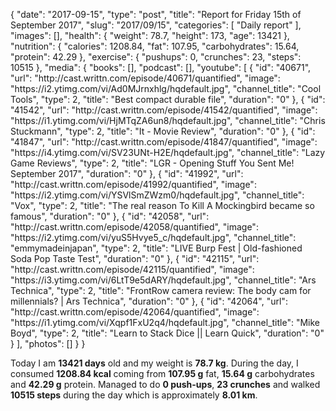 {
    "date": "2017-09-15",
    "type": "post",
    "title": "Report for Friday 15th of September 2017",
    "slug": "2017\/09\/15",
    "categories": [
        "Daily report"
    ],
    "images": [],
    "health": {
        "weight": 78.7,
        "height": 173,
        "age": 13421
    },
    "nutrition": {
        "calories": 1208.84,
        "fat": 107.95,
        "carbohydrates": 15.64,
        "protein": 42.29
    },
    "exercise": {
        "pushups": 0,
        "crunches": 23,
        "steps": 10515
    },
    "media": {
        "books": [],
        "podcast": [],
        "youtube": [
            {
                "id": "40671",
                "url": "http:\/\/cast.writtn.com\/episode\/40671\/quantified",
                "image": "https:\/\/i2.ytimg.com\/vi\/Ad0MJrnxhlg\/hqdefault.jpg",
                "channel_title": "Cool Tools",
                "type": 2,
                "title": "Best compact durable file",
                "duration": "0"
            },
            {
                "id": "41542",
                "url": "http:\/\/cast.writtn.com\/episode\/41542\/quantified",
                "image": "https:\/\/i1.ytimg.com\/vi\/HjMTqZA6un8\/hqdefault.jpg",
                "channel_title": "Chris Stuckmann",
                "type": 2,
                "title": "It - Movie Review",
                "duration": "0"
            },
            {
                "id": "41847",
                "url": "http:\/\/cast.writtn.com\/episode\/41847\/quantified",
                "image": "https:\/\/i4.ytimg.com\/vi\/SV23UNt-H2E\/hqdefault.jpg",
                "channel_title": "Lazy Game Reviews",
                "type": 2,
                "title": "LGR - Opening Stuff You Sent Me! September 2017",
                "duration": "0"
            },
            {
                "id": "41992",
                "url": "http:\/\/cast.writtn.com\/episode\/41992\/quantified",
                "image": "https:\/\/i2.ytimg.com\/vi\/YSVlSmZWzm0\/hqdefault.jpg",
                "channel_title": "Vox",
                "type": 2,
                "title": "The real reason To Kill A Mockingbird became so famous",
                "duration": "0"
            },
            {
                "id": "42058",
                "url": "http:\/\/cast.writtn.com\/episode\/42058\/quantified",
                "image": "https:\/\/i2.ytimg.com\/vi\/yuS5Hvye5_c\/hqdefault.jpg",
                "channel_title": "emmymadeinjapan",
                "type": 2,
                "title": "LIVE Burp Fest | Old-fashioned Soda Pop Taste Test",
                "duration": "0"
            },
            {
                "id": "42115",
                "url": "http:\/\/cast.writtn.com\/episode\/42115\/quantified",
                "image": "https:\/\/i3.ytimg.com\/vi\/6LtT9e5dARY\/hqdefault.jpg",
                "channel_title": "Ars Technica",
                "type": 2,
                "title": "FrontRow camera review: The body cam for millennials? | Ars Technica",
                "duration": "0"
            },
            {
                "id": "42064",
                "url": "http:\/\/cast.writtn.com\/episode\/42064\/quantified",
                "image": "https:\/\/i1.ytimg.com\/vi\/Xqpf1FxU2q4\/hqdefault.jpg",
                "channel_title": "Mike Boyd",
                "type": 2,
                "title": "Learn to Stack Dice || Learn Quick",
                "duration": "0"
            }
        ],
        "photos": []
    }
}

Today I am <strong>13421 days</strong> old and my weight is <strong>78.7 kg</strong>. During the day, I consumed <strong>1208.84 kcal</strong> coming from <strong>107.95 g</strong> fat, <strong>15.64 g</strong> carbohydrates and <strong>42.29 g</strong> protein. Managed to do <strong>0 push-ups</strong>, <strong>23 crunches</strong> and walked <strong>10515 steps</strong> during the day which is approximately <strong>8.01 km</strong>.